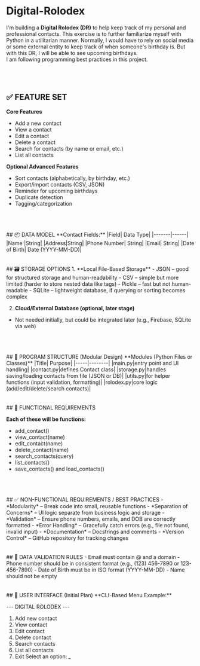 # Digital-Rolodex
I'm building a **Digital Rolodex (DR)** to help keep track of my personal and professional contacts. This exercise is to further familiarize myself with Python in a utilitarian manner. Normally, I would have to rely on social media or some external entity to keep track of when someone's birthday is. But with this DR, I will be able to see upcoming birthdays.
<br>
I am following programming best practices in this project.
<br>
<br>
<br>
<br>
## ✅ FEATURE SET

**Core Features**
- Add a new contact
- View a contact
- Edit a contact
- Delete a contact
- Search for contacts (by name or email, etc.)
- List all contacts

**Optional Advanced Features**
- Sort contacts (alphabetically, by birthday, etc.)
- Export/import contacts (CSV, JSON)
- Reminder for upcoming birthdays
- Duplicate detection
- Tagging/categorization
<br>
<br>
<br>
## 📦 DATA MODEL
**Contact Fields:**
|Field|	Data Type|
|-------|------|
|Name	|String|
|Address|String|
|Phone Number|	String|
|Email|	String|
|Date of Birth|	Date (YYYY-MM-DD)|
<br>
<br>
<br>
## 🗃️ STORAGE OPTIONS
1. **Local File-Based Storage**
- JSON – good for structured storage and human-readability
- CSV – simple but more limited (harder to store nested data like tags)
- Pickle – fast but not human-readable
- SQLite – lightweight database, if querying or sorting becomes complex

2. **Cloud/External Database (optional, later stage)**
- Not needed initially, but could be integrated later (e.g., Firebase, SQLite via web)
<br>
<br>
<br>
## 🧱 PROGRAM STRUCTURE (Modular Design)
**Modules (Python Files or Classes)**
|Title| Purpose|
|-----|--------|
|main.py|entry point and UI handling|
|contact.py|defines Contact class|
|storage.py|handles saving/loading contacts from file (JSON or DB)|
|utils.py|for helper functions (input validation, formatting)|
|rolodex.py|core logic (add/edit/delete/search contacts)|
<br>
<br>
<br>
## 🧪 FUNCTIONAL REQUIREMENTS

**Each of these will be functions:**
- add_contact()
- view_contact(name)
- edit_contact(name)
- delete_contact(name)
- search_contacts(query)
- list_contacts()
- save_contacts() and load_contacts()
<br>
<br>
<br>
## ✅ NON-FUNCTIONAL REQUIREMENTS / BEST PRACTICES
- *Modularity* – Break code into small, reusable functions
- *Separation of Concerns* – UI logic separate from business logic and storage
- *Validation* – Ensure phone numbers, emails, and DOB are correctly formatted
- *Error Handling* – Gracefully catch errors (e.g., file not found, invalid input)
- *Documentation* – Docstrings and comments
- *Version Control* – GitHub repository for tracking changes
<br>
<br>
<br>
## 🔐 DATA VALIDATION RULES
- Email must contain @ and a domain
- Phone number should be in consistent format (e.g., (123) 456-7890 or 123-456-7890)
- Date of Birth must be in ISO format (YYYY-MM-DD)
- Name should not be empty
<br>
<br>
<br>
## 🎨 USER INTERFACE (Initial Plan)
**CLI-Based Menu Example:**

--- DIGITAL ROLODEX ---
1. Add new contact
2. View contact
3. Edit contact
4. Delete contact
5. Search contacts
6. List all contacts
7. Exit
Select an option: _